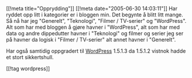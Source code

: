 [[!meta  title="Opprydding"]]
[[!meta  date="2005-06-30 14:03:11"]]
Har ryddet opp litt i kategorier er i bloggen min. Det begynte å blitt litt mange. Så nå har jeg "Generelt", "Teknologi", "Filmer / TV-serier" og "WordPress". Alt som har med bloggen å gjøre havner i "WordPress", alt som har med data og andre dippedutter havner i "Teknologi" og filmer og serier jeg ser på havner da logisk i "Filmer / TV-serier" alt annet havner i "Generelt".

Har også samtidig oppgradert til <a href="http://www.wordpress.org/">WordPress</a> 1.5.1.3 da 1.5.1.2 vistnok hadde et stort sikkertshull.

[[!tag  wordpress]]